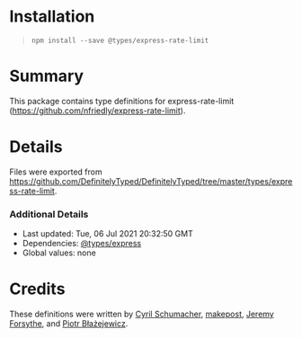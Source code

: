# Installation
> `npm install --save @types/express-rate-limit`

# Summary
This package contains type definitions for express-rate-limit (https://github.com/nfriedly/express-rate-limit).

# Details
Files were exported from https://github.com/DefinitelyTyped/DefinitelyTyped/tree/master/types/express-rate-limit.

### Additional Details
 * Last updated: Tue, 06 Jul 2021 20:32:50 GMT
 * Dependencies: [@types/express](https://npmjs.com/package/@types/express)
 * Global values: none

# Credits
These definitions were written by [Cyril Schumacher](https://github.com/cyrilschumacher), [makepost](https://github.com/makepost), [Jeremy Forsythe](https://github.com/jdforsythe), and [Piotr Błażejewicz](https://github.com/peterblazejewicz).
